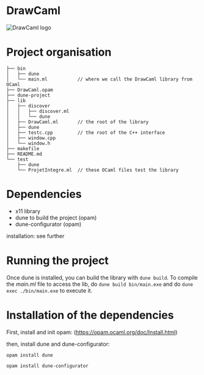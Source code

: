 # DrawCaml


![DrawCaml logo](https://cdn.discordapp.com/attachments/1017077725418246264/1017365387131760732/telechargement.png)

# Project organisation

```
├── bin
│   ├── dune
│   └── main.ml           // where we call the DrawCaml library from OCaml
├── DrawCaml.opam
├── dune-project   
├── lib
│   ├── discover
│   │   ├── discover.ml
│   │   └── dune
│   ├── DrawCaml.ml       // the root of the library
│   ├── dune
│   ├── testc.cpp         // the root of the C++ interface
│   ├── window.cpp
│   └── window.h
├── makefile
├── README.md
└── test
    ├── dune
    └── ProjetIntegre.ml  // these OCaml files test the library
```

# Dependencies

- x11 library
- dune to build the project (opam)
- dune-configurator (opam)

installation: see further

# Running the project

Once dune is installed, you can build the library with `dune build`. To compile the *main.ml* file to access the lib, do `dune build bin/main.exe` and do `dune exec ./bin/main.exe` to execute it.

# Installation of the dependencies

First, install and init opam: (https://opam.ocaml.org/doc/Install.html)

then, install dune and dune-configurator:

```opam install dune```

```opam install dune-configurator```
